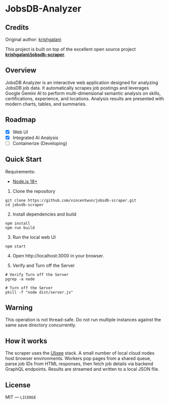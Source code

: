 # JobsDB-Analyzer

## Credits

Original author: [krishgalani](https://github.com/krishgalani)

This project is built on top of the excellent open source project **[krishgalani/jobsdb-scraper](https://github.com/krishgalani/jobsdb-scraper)**.

## Overview

JobsDB Analyzer is an interactive web application designed for analyzing JobsDB job data. It automatically scrapes job postings and leverages Google Gemini AI to perform multi-dimensional semantic analysis on skills, certifications, experience, and locations. Analysis results are presented with modern charts, tables, and summaries.

## Roadmap

- [x] Web UI
- [x] Integrated AI Analysis
- [ ] Containerize (Developing)

## Quick Start

Requirements:

- [Node.js 18+](https://nodejs.org/en/download/)

1. Clone the repository

```shell
git clone https://github.com/vincentwun/jobsdb-scraper.git
cd jobsdb-scraper
```

2. Install dependencies and build

```shell
npm install
npm run build
```

3. Run the local web UI

```shell
npm start
```

4. Open http://localhost:3000 in your browser.


5. Verify and Turn off the Server

```shell
# Verify Turn off the Server
pgrep -a node
```

```shell
# Turn off the Server
pkill -f "node dist/server.js"
```

## Warning

This operation is not thread-safe. Do not run multiple instances against the same save directory concurrently.

## How it works

The scraper uses the [Ulixee](https://nodejs.org/en/download/) stack. A small number of local cloud nodes host browser environments. Workers pop pages from a shared queue, parse job IDs from HTML responses, then fetch job details via backend GraphQL endpoints. Results are streamed and written to a local JSON file.


## License

MIT — `LICENSE`